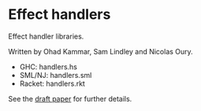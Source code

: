 Effect handlers
===============

Effect handler libraries.

Written by Ohad Kammar, Sam Lindley and Nicolas Oury.

  * GHC:    handlers.hs
  * SML/NJ: handlers.sml
  * Racket: handlers.rkt

See the
[draft paper](http://homepages.inf.ed.ac.uk/slindley/papers/handlers.pdf)
for further details.
